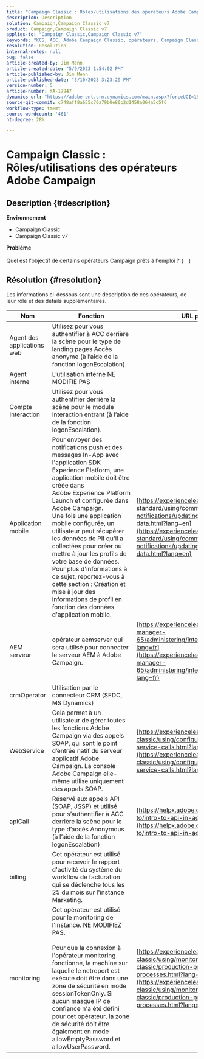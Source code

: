 ```yaml
---
title: "Campaign Classic : Rôles/utilisations des opérateurs Adobe Campaign"
description: Description
solution: Campaign,Campaign Classic v7
product: Campaign,Campaign Classic v7
applies-to: "Campaign Classic,Campaign Classic v7"
keywords: "KCS, ACC, Adobe Campaign Classic, opérateurs, Campaign Classic v7, Campaign Classic, rôles, utilisations, objectif, FAQ"
resolution: Resolution
internal-notes: null
bug: false
article-created-by: Jim Menn
article-created-date: "5/9/2023 1:54:02 PM"
article-published-by: Jim Menn
article-published-date: "5/10/2023 3:23:29 PM"
version-number: 5
article-number: KA-17947
dynamics-url: "https://adobe-ent.crm.dynamics.com/main.aspx?forceUCI=1&pagetype=entityrecord&etn=knowledgearticle&id=ce2848ee-70ee-ed11-8849-6045bd006b3d"
source-git-commit: c748aff8a655c70a79b0e80b2d1458a064a5c5f6
workflow-type: tm+mt
source-wordcount: '461'
ht-degree: 28%

---
```


# Campaign Classic : Rôles/utilisations des opérateurs Adobe Campaign

## Description {#description}

<b>Environnement</b>
- Campaign Classic
- Campaign Classic v7

<b>Problème</b><br><br>Quel est l&#39;objectif de certains opérateurs Campaign prêts à l&#39;emploi ? `[`   `]` <br>

## Résolution {#resolution}


Les informations ci-dessous sont une description de ces opérateurs, de leur rôle et des détails supplémentaires.


| <b>Nom</b> | <b>Fonction</b> | <b>URL pour plus de détails</b> |
| --- | --- | --- |
| Agent des applications web | Utilisez pour vous authentifier à ACC derrière la scène pour le type de landing pages Accès anonyme (à l’aide de la fonction logonEscalation). |   |
| Agent interne | L’utilisation interne NE MODIFIE PAS |   |
| Compte Interaction | Utilisez pour vous authentifier derrière la scène pour le module Interaction entrant (à l’aide de la fonction logonEscalation). |   |
| Application mobile | Pour envoyer des notifications push et des messages In-App avec l&#39;application SDK Experience Platform, une application mobile doit être créée dans Adobe Experience Platform Launch et configurée dans Adobe Campaign.<br>Une fois une application mobile configurée, un utilisateur peut récupérer les données de PII qu&#39;il a collectées pour créer ou mettre à jour les profils de votre base de données. Pour plus d&#39;informations à ce sujet, reportez-vous à cette section : Création et mise à jour des informations de profil en fonction des données d&#39;application mobile. | [https://experienceleague.adobe.com/docs/campaign-standard/using/communication-channels/push-notifications/updating-profile-with-mobile-app-data.html?lang=en](https://experienceleague.adobe.com/docs/campaign-standard/using/communication-channels/push-notifications/updating-profile-with-mobile-app-data.html?lang=en) |
| AEM serveur | opérateur aemserver qui sera utilisé pour connecter le serveur AEM à Adobe Campaign. | [https://experienceleague.adobe.com/docs/experience-manager-65/administering/integration/campaignonpremise.html?lang=fr](https://experienceleague.adobe.com/docs/experience-manager-65/administering/integration/campaignonpremise.html?lang=fr) |
| crmOperator | Utilisation par le connecteur CRM (SFDC, MS Dynamics) |   |
| WebService | Cela permet à un utilisateur de gérer toutes les fonctions Adobe Campaign via des appels SOAP, qui sont le point d’entrée natif du serveur applicatif Adobe Campaign. La console Adobe Campaign elle-même utilise uniquement des appels SOAP. | [https://experienceleague.adobe.com/docs/campaign-classic/using/configuring-campaign-classic/api/web-service-calls.html?lang=en](https://experienceleague.adobe.com/docs/campaign-classic/using/configuring-campaign-classic/api/web-service-calls.html?lang=en) |
| apiCall | Réservé aux appels API (SOAP, JSSP) et utilisé pour s’authentifier à ACC derrière la scène pour le type d’accès Anonymous (à l’aide de la fonction logonEscalation) | [https://helpx.adobe.com/campaign/classic/how-to/intro-to-api-in-acv6.html](https://helpx.adobe.com/campaign/classic/how-to/intro-to-api-in-acv6.html) |
| billing | Cet opérateur est utilisé pour recevoir le rapport d&#39;activité du système du workflow de facturation qui se déclenche tous les 25 du mois sur l&#39;instance Marketing. |   |
| monitoring | Cet opérateur est utilisé pour le monitoring de l&#39;instance. NE MODIFIEZ PAS. <br><br>Pour que la connexion à l&#39;opérateur monitoring fonctionne, la machine sur laquelle le netreport est exécuté doit être dans une zone de sécurité en mode sessionTokenOnly. Si aucun masque IP de confiance n&#39;a été défini pour cet opérateur, la zone de sécurité doit être également en mode allowEmptyPassword et allowUserPassword. | [https://experienceleague.adobe.com/docs/campaign-classic/using/monitoring-campaign-classic/production-procedures/monitoring-processes.html?lang=en](https://experienceleague.adobe.com/docs/campaign-classic/using/monitoring-campaign-classic/production-procedures/monitoring-processes.html?lang=en) |



